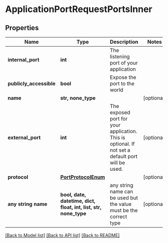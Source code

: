 # ApplicationPortRequestPortsInner


## Properties
Name | Type | Description | Notes
------------ | ------------- | ------------- | -------------
**internal_port** | **int** | The listening port of your application | 
**publicly_accessible** | **bool** | Expose the port to the world | 
**name** | **str, none_type** |  | [optional] 
**external_port** | **int** | The exposed port for your application. This is optional. If not set a default port will be used. | [optional] 
**protocol** | [**PortProtocolEnum**](PortProtocolEnum.md) |  | [optional] 
**any string name** | **bool, date, datetime, dict, float, int, list, str, none_type** | any string name can be used but the value must be the correct type | [optional]

[[Back to Model list]](../README.md#documentation-for-models) [[Back to API list]](../README.md#documentation-for-api-endpoints) [[Back to README]](../README.md)


